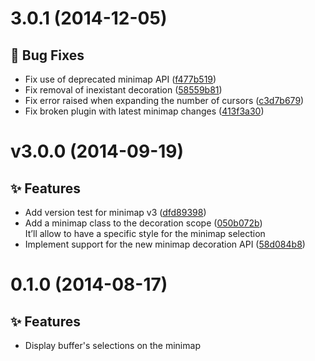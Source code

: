 <a name="3.0.1"></a>
# 3.0.1 (2014-12-05)

## :bug: Bug Fixes

- Fix use of deprecated minimap API ([f477b519](https://github.com/abe33/atom-minimap-selection/commit/f477b519870afbeea18624024ef9cf91c448dc96))
- Fix removal of inexistant decoration ([58559b81](https://github.com/abe33/atom-minimap-selection/commit/58559b818c05b4c0998f8223f3a251feea5c7393))
- Fix error raised when expanding the number of cursors ([c3d7b679](https://github.com/abe33/atom-minimap-selection/commit/c3d7b6797132dbf0219eadff2f5382b11e9dfceb))
- Fix broken plugin with latest minimap changes ([413f3a30](https://github.com/abe33/atom-minimap-selection/commit/413f3a306ac732be4998c400432ae0cea45e8bbe))

<a name="v3.0.0"></a>
# v3.0.0 (2014-09-19)

## :sparkles: Features

- Add version test for minimap v3 ([dfd89398](https://github.com/abe33/atom-minimap-selection/commit/dfd893984152e389b87ec154da01e64af2b55e37))
- Add a minimap class to the decoration scope ([050b072b](https://github.com/abe33/atom-minimap-selection/commit/050b072bb8e16925341fa97425dc10e288d25e8e))
  <br>It’ll allow to have a specific style for the minimap selection
- Implement support for the new minimap decoration API ([58d084b8](https://github.com/abe33/atom-minimap-selection/commit/58d084b8704780fcf63652ef41f13fcb29981ae0))

<a name="0.1.0"></a>
# 0.1.0 (2014-08-17)

## :sparkles: Features

- Display buffer's selections on the minimap
